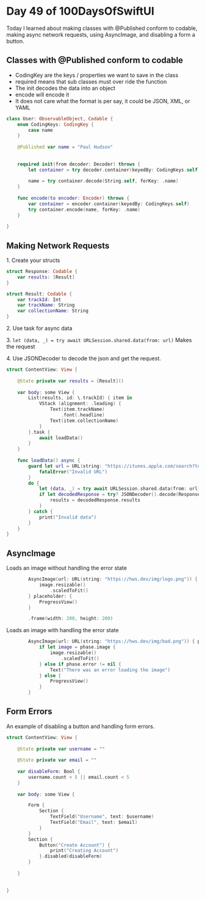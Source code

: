 # Day 49 of 100DaysOfSwiftUI

Today I learned about making classes with @Published conform to codable, making async network requests, using AsyncImage, and disabling a form a button.

## Classes with @Published conform to codable

- CodingKey are the keys / properties we want to save in the class
- required means that sub classes must over ride the function
- The init decodes the data into an object
- encode will encode it
- It does not care what the format is per say, it could be JSON, XML, or YAML

```swift
class User: ObservableObject, Codable {
    enum CodingKeys: CodingKey {
        case name
    }
    
    @Published var name = "Paul Hudson"
    
    
    required init(from decoder: Decoder) throws {
        let container = try decoder.container(keyedBy: CodingKeys.self)
        
        name = try container.decode(String.self, forKey: .name)
    }
    
    func encode(to encoder: Encoder) throws {
        var container = encoder.container(keyedBy: CodingKeys.self)
        try container.encode(name, forKey: .name)
    }
    
}
```

## Making Network Requests

1\. Create your structs

```swift
struct Response: Codable {
    var results: [Result]
}

struct Result: Codable {
    var trackId: Int
    var trackName: String
    var collectionName: String
}

```
2\. Use task for async data

3\. `let (data, _) = try await URLSession.shared.data(from: url)` Makes the request

4\. Use JSONDecoder to decode the json and get the request.


```swift
struct ContentView: View {
    
    @State private var results = [Result]()
    
    var body: some View {
        List(results, id: \.trackId) { item in
            VStack (alignment: .leading) {
                Text(item.trackName)
                    .font(.headline)
                Text(item.collectionName)
            }
        }.task {
            await loadData()
        }
    }
    
    func loadData() async {
        guard let url = URL(string: "https://itunes.apple.com/search?term=taylor+swift&entity=song") else {
            fatalError("Invalid URL")
        }
        do {
            let (data, _) = try await URLSession.shared.data(from: url)
            if let decodedResponse = try? JSONDecoder().decode(Response.self, from: data) {
                results = decodedResponse.results
            }
        } catch {
            print("Invalid data")
        }
    }
}
```

## AsyncImage

Loads an image without handling the error state

```swift
        AsyncImage(url: URL(string: "https://hws.dev/img/logo.png")) { image in
            image.resizable()
                .scaledToFit()
        } placeholder: {
            ProgressView()
        }

        .frame(width: 200, height: 200)

```

Loads an image with handling the error state

```swift
        AsyncImage(url: URL(string: "https://hws.dev/img/bad.png")) { phase in
            if let image = phase.image {
                image.resizable()
                    .scaledToFit()
            } else if phase.error != nil {
                Text("There was an error loading the image")
            } else {
                ProgressView()
            }
        }
```

## Form Errors

An example of disabling a button and handling form errors.

```swift
struct ContentView: View {
    
    @State private var username = ""
    
    @State private var email = ""
    
    var disableForm: Bool {
        username.count < 5 || email.count < 5
    }
    
    var body: some View {

        Form {
            Section {
                TextField("Username", text: $username)
                TextField("Email", text: $email)
            }
        }
        Section {
            Button("Create Account") {
                print("Creating Account")
            }.disabled(disableForm)
        }
        
    }
    
   
}
```
